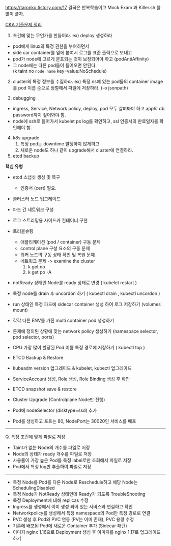 https://taronko.tistory.com/17
결국은 반복학습이고 Mock Exam 과 Killer.sh 를 많이 풀자.

[CKA 기출문제 정리](https://peterica.tistory.com/540)

1. 조건에 맞는 무언가를 만들어라.
	ex) deploy 생성하라
- pod에게 linux의 특정 권한을 부여하면서
- side car container를 옆에 붙여서 로그를 표준 출력으로 보내고
- pod가 node에 고르게 분포되는 것이 보장되어야 하고 (podAntiAffinity)
- 그 node에는 다른 pod들이 들어오면 안된다.  
(k taint no `node name` key=value:NoSchedule)

2. cluster의 특정 정보를 수집하라.
	ex) 특정 ns에 있는 pod들의 container image를 pod 이름 순으로 정렬해서 파일에 저장하라. (-o jsonpath)

3. debugging 
- ingress, Service, Network policy, deploy, pod 모두 살펴봐야 하고 app의 db password까지 짚어봐야 함.
- node에 ssh로 들어가서 kubelet ps log를 확인하고, ssl 인증서의 만료일자를 확인해야 함.

4. k8s upgrade
	1. 특정 pod는 downtime 발생하지 않게하고
	2. 새로운 node도 하나 같이 upgrade해서 cluster에 연결하라.
5. etcd backup


**핵심 유형**
- etcd 스냅샷 생성 및 복구
	- 인증서 (cert) 필요.
- 클러스터 노드 업그레이드
- 파드 간 네트워크 구성
- 로그 스트리밍용 사이드카 컨테이너 구현
- 트러블슈팅
	- 애플리케이션 (pod / container) 구동 문제
	- control plane 구성 요소의 구동 문제
	- 워커 노드의 구동 상태 확인 및 복원 문제
	- 네트워크 문제
	-> examine the cluster
		1. k get no
		2. k get po -A

- ﻿﻿notReady 상태인 Node를 ready 상태로 변경 ( kubelet restart )
- ﻿﻿특정 node를 drain 후 uncordon 하기 ( kubectl drain , kubectl uncordon )
- ﻿﻿run 상태인 특정 파드에 sidecar container 생성 하여 로그 저장하기 (volumes mount)
- ﻿﻿각각 다른 ENV를 가진 multi container pod 생성하기
- ﻿﻿문제에 정의된 상황에 맞는 network policy 생성하기 (namespace selector, pod selector, ports)
- ﻿﻿CPU 가장 많이 할당된 Pod 이름 특정 경로에 저장하기 ( kubectl top )
- ﻿﻿ETCD Backup & Restore
- ﻿﻿kubeadm version 업그레이드 & kubelet, kubectl 업그레이드
- ServiceAccount 생성, Role 생성, Role Binding 생성 후 확인
- ETCD snapshot save & restore
- Cluster Upgrade (Controlplane Node만 진행)
- Pod에 nodeSelector (disktype=ssd) 추가
- Pod를 생성하고 포트는 80, NodePort는 30020인 서비스를 배포

---
Q. 특정 조건에 맞게 파일로 저장
- Taint가 없는 Node의 개수를 파일로 저장
- Node의 상태가 ready 개수를 파일로 저장
- 사용률이 가장 높은 Pod를 특정 label로만 조회해서 파일로 저장
- Pod에서 특정 log만 추출하여 파일로 저장
---
- 특정 Node를 Pod를 다른 Node로 Reschedule하고 해당 Node는 SchedulingDisabled
- 특정 Node가 NotReady 상태인데 Ready가 되도록 TroubleShooting
- 특정 Deployment에 대해 replicas 수정
- Ingress를 생성해서 이미 생성 되어 있는 서비스와 연결하고 확인
- Networkpolicy를 생성해서 특정 namespace의 Pod만 특정 경로로 연결
- PVC 생성 후 Pod와 PVC 연동 (PV는 이미 존재), PVC 용량 수정
- 기존에 배포된 Pod에 새로운 Container 추가 (Sidecar 패턴)
- 이미지 nginx 1.16으로 Deployment 생성 후 이미지를 nginx 1.17로 업그레이드 하기
